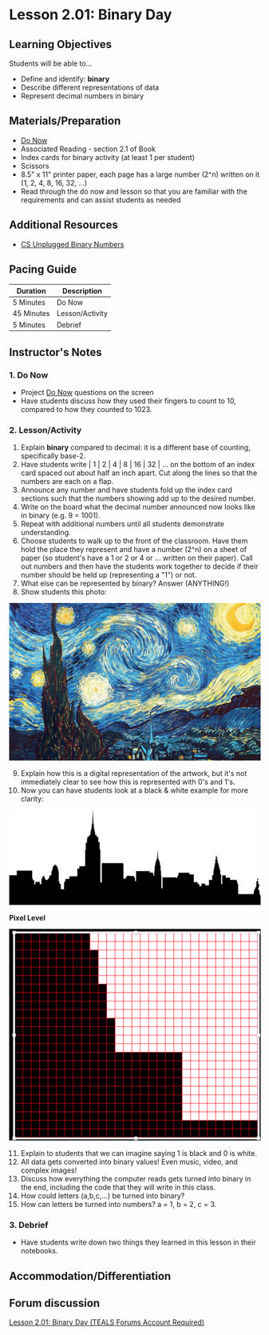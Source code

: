 # Lesson 2.01: Binary Day

## Learning Objectives
Students will be able to...
* Define and identify: **binary**
* Describe different representations of data
* Represent decimal numbers in binary

## Materials/Preparation
* [Do Now]
* Associated Reading - section 2.1 of Book
* Index cards for binary activity (at least 1 per student)
* Scissors
* 8.5" x 11" printer paper, each page has a large number (2^n) written on it (1, 2, 4, 8, 16, 32, ...)
* Read through the do now and lesson so that you are familiar with the requirements and can assist students as needed

## Additional Resources
* [CS Unplugged Binary Numbers]

## Pacing Guide
| **Duration**   | **Description** |
| ---------- | ----------- |
| 5 Minutes  | Do Now      |
| 45 Minutes | Lesson/Activity      |
| 5 Minutes | Debrief     |

## Instructor's Notes
### 1. Do Now
* Project [Do Now] questions on the screen
* Have students discuss how they used their fingers to count to 10, compared to how they counted to 1023.

### 2. Lesson/Activity
1. Explain **binary** compared to decimal: it is a different base of counting, specifically base-2. 
2. Have students write | 1 | 2 | 4 | 8 | 16 | 32 | ... on the bottom of an index card spaced out about half an inch apart. Cut along the lines so that the numbers are each on a flap. 
3. Announce any number and have students fold up the index card sections such that the numbers showing add up to the desired number.
4. Write on the board what the decimal number announced now looks like in binary (e.g. 9 = 1001).
5. Repeat with additional numbers until all students demonstrate understanding.
6. Choose students to walk up to the front of the classroom. Have them hold the place they represent and have a number (2^n) on a sheet of paper (so student's have a 1 or 2 or 4 or ... written on their paper). 
Call out numbers and then have the students work together to decide if their number should be held up (representing a "1") or not.
7. What else can be represented by binary? Answer (ANYTHING!)
8. Show students this photo: 

![Stary Night](starynight.png)

9. Explain how this is a digital representation of the artwork, but it's not immediately clear to see how this is represented with 0's and 1's.    
10. Now you can have students look at a black & white example for more clarity: 

![city scape](basic_city.png)

**Pixel Level**

![Pixel Level](Pixel_Level.png)

11. Explain to students that we can imagine saying 1 is black and 0 is white.
12. All data gets converted into binary values! Even music, video, and complex images!
13. Discuss how everything the computer reads gets turned into binary in the end, including the code that they will write in this class.
14. How could letters (a,b,c,...) be turned into binary? 
15. How can letters be turned into numbers? a = 1, b = 2, c = 3.

### 3. Debrief
* Have students write down two things they learned in this lesson in their notebooks.

## Accommodation/Differentiation


## Forum discussion
[Lesson 2.01: Binary Day (TEALS Forums Account Required)](https://forums.tealsk12.org/c/2nd-semester-unit-2/2-01-binary-day)


[Do Now]:do_now.md
[CS Unplugged Binary Numbers]:http://csunplugged.org/binary-numbers/
